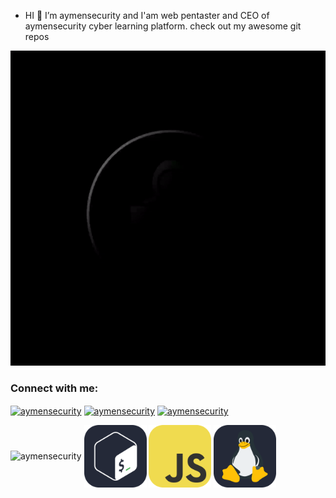 - HI 👋  I’m aymensecurity and I'am
web pentaster and CEO of aymensecurity cyber learning platform.
check out my awesome git repos
<center><img src="./aymensecurity.gif"></center>

<h3 align="left">Connect with me:</h3>
<p align="left">
<a href="https://hackerone.com/aymensecurity?type=user" target="blank"><img align="center" src="https://camo.githubusercontent.com/3a6f805f6edbfeb85bbfff6828c93549ab897c7081bc295f5756d15af2c44647/68747470733a2f2f6564656e742e6769746875622e696f2f537570657254696e7949636f6e732f696d616765732f7376672f6861636b65726f6e652e737667" alt="aymensecurity" height="30" width="40" /></a>
<a href="https://tryhackme.com/p/aymensecurity" target="blank"><img align="center" src="https://raw.githubusercontent.com/rahuldkjain/github-profile-readme-generator/master/src/images/icons/Social/tryhackme.svg" alt="aymensecurity" height="30" width="40" /></a>
<a href="https://play.picoctf.org/users/aymensecurity" target="blank"><img align="center" src="https://raw.githubusercontent.com/rahuldkjain/github-profile-readme-generator/master/src/images/icons/Social/picoctf.svg" alt="aymensecurity" height="30" width="40" /></a>
</p>
<img align="center" src="https://github.com/tandpfun/skill-icons/blob/main/icons/Kali-Dark.svg" alt="aymensecurity" height="100" width="100" /> 

<img align="center" src="https://github.com/tandpfun/skill-icons/blob/main/icons/Bash-Dark.svg" alt="aymensecurity" height="100" width="100" />

<img align="center" src="https://github.com/tandpfun/skill-icons/blob/main/icons/JavaScript.svg" alt="aymensecurity" height="100" width="100" />

<img align="center" src="https://github.com/tandpfun/skill-icons/blob/main/icons/Linux-Dark.svg" alt="aymensecurity" height="100" width="100" />


<!---
aymensecurity/aymensecurity is a ✨ special ✨ repository because its `README.md` (this file) appears on your GitHub profile.
You can click the Preview link to take a look at your changes.
--->
